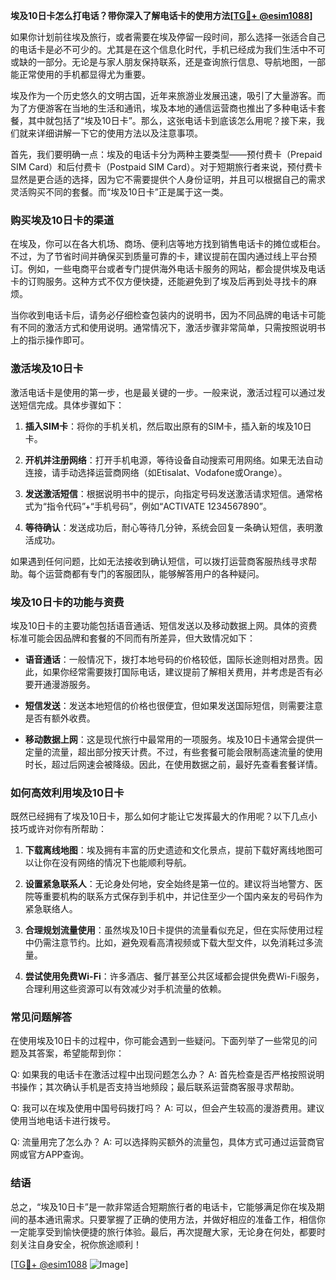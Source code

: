 **埃及10日卡怎么打电话？带你深入了解电话卡的使用方法[[TG💪+ @esim1088](https://t.me/s/esim1088)]**

如果你计划前往埃及旅行，或者需要在埃及停留一段时间，那么选择一张适合自己的电话卡是必不可少的。尤其是在这个信息化时代，手机已经成为我们生活中不可或缺的一部分。无论是与家人朋友保持联系，还是查询旅行信息、导航地图，一部能正常使用的手机都显得尤为重要。

埃及作为一个历史悠久的文明古国，近年来旅游业发展迅速，吸引了大量游客。而为了方便游客在当地的生活和通讯，埃及本地的通信运营商也推出了多种电话卡套餐，其中就包括了“埃及10日卡”。那么，这张电话卡到底该怎么用呢？接下来，我们就来详细讲解一下它的使用方法以及注意事项。

首先，我们要明确一点：埃及的电话卡分为两种主要类型——预付费卡（Prepaid SIM Card）和后付费卡（Postpaid SIM Card）。对于短期旅行者来说，预付费卡显然是更合适的选择，因为它不需要提供个人身份证明，并且可以根据自己的需求灵活购买不同的套餐。而“埃及10日卡”正是属于这一类。

### **购买埃及10日卡的渠道**

在埃及，你可以在各大机场、商场、便利店等地方找到销售电话卡的摊位或柜台。不过，为了节省时间并确保买到质量可靠的卡，建议提前在国内通过线上平台预订。例如，一些电商平台或者专门提供海外电话卡服务的网站，都会提供埃及电话卡的订购服务。这种方式不仅方便快捷，还能避免到了埃及后再到处寻找卡的麻烦。

当你收到电话卡后，请务必仔细检查包装内的说明书，因为不同品牌的电话卡可能有不同的激活方式和使用说明。通常情况下，激活步骤非常简单，只需按照说明书上的指示操作即可。

### **激活埃及10日卡**

激活电话卡是使用的第一步，也是最关键的一步。一般来说，激活过程可以通过发送短信完成。具体步骤如下：

1. **插入SIM卡**：将你的手机关机，然后取出原有的SIM卡，插入新的埃及10日卡。
   
2. **开机并注册网络**：打开手机电源，等待设备自动搜索可用网络。如果无法自动连接，请手动选择运营商网络（如Etisalat、Vodafone或Orange）。

3. **发送激活短信**：根据说明书中的提示，向指定号码发送激活请求短信。通常格式为“指令代码”+“手机号码”，例如“ACTIVATE 1234567890”。

4. **等待确认**：发送成功后，耐心等待几分钟，系统会回复一条确认短信，表明激活成功。

如果遇到任何问题，比如无法接收到确认短信，可以拨打运营商客服热线寻求帮助。每个运营商都有专门的客服团队，能够解答用户的各种疑问。

### **埃及10日卡的功能与资费**

埃及10日卡的主要功能包括语音通话、短信发送以及移动数据上网。具体的资费标准可能会因品牌和套餐的不同而有所差异，但大致情况如下：

- **语音通话**：一般情况下，拨打本地号码的价格较低，国际长途则相对昂贵。因此，如果你经常需要拨打国际电话，建议提前了解相关费用，并考虑是否有必要开通漫游服务。
  
- **短信发送**：发送本地短信的价格也很便宜，但如果发送国际短信，则需要注意是否有额外收费。

- **移动数据上网**：这是现代旅行中最常用的一项服务。埃及10日卡通常会提供一定量的流量，超出部分按天计费。不过，有些套餐可能会限制高速流量的使用时长，超过后网速会被降级。因此，在使用数据之前，最好先查看套餐详情。

### **如何高效利用埃及10日卡**

既然已经拥有了埃及10日卡，那么如何才能让它发挥最大的作用呢？以下几点小技巧或许对你有所帮助：

1. **下载离线地图**：埃及拥有丰富的历史遗迹和文化景点，提前下载好离线地图可以让你在没有网络的情况下也能顺利导航。

2. **设置紧急联系人**：无论身处何地，安全始终是第一位的。建议将当地警方、医院等重要机构的联系方式保存到手机中，并记住至少一个国内亲友的号码作为紧急联络人。

3. **合理规划流量使用**：虽然埃及10日卡提供的流量看似充足，但在实际使用过程中仍需注意节约。比如，避免观看高清视频或下载大型文件，以免消耗过多流量。

4. **尝试使用免费Wi-Fi**：许多酒店、餐厅甚至公共区域都会提供免费Wi-Fi服务，合理利用这些资源可以有效减少对手机流量的依赖。

### **常见问题解答**

在使用埃及10日卡的过程中，你可能会遇到一些疑问。下面列举了一些常见的问题及其答案，希望能帮到你：

Q: 如果我的电话卡在激活过程中出现问题怎么办？
A: 首先检查是否严格按照说明书操作；其次确认手机是否支持当地频段；最后联系运营商客服寻求帮助。

Q: 我可以在埃及使用中国号码拨打吗？
A: 可以，但会产生较高的漫游费用。建议使用当地电话卡进行拨号。

Q: 流量用完了怎么办？
A: 可以选择购买额外的流量包，具体方式可通过运营商官网或官方APP查询。

### **结语**

总之，“埃及10日卡”是一款非常适合短期旅行者的电话卡，它能够满足你在埃及期间的基本通讯需求。只要掌握了正确的使用方法，并做好相应的准备工作，相信你一定能享受到愉快便捷的旅行体验。最后，再次提醒大家，无论身在何处，都要时刻关注自身安全，祝你旅途顺利！

[[TG💪+ @esim1088](https://t.me/s/esim1088) ![Image](https://i.postimg.cc/4NQfJmqS/Snipaste-2025-05-13-00-14-12.png)]